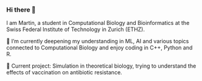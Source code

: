 ### Hi there 👋

I am Martin, a student in Computational Biology and Bioinformatics at the Swiss Federal Institute of Technology in Zurich (ETHZ). 

🌱 I’m currently deepening my understanding in ML, AI and various topics connected to Computational Biology and enjoy coding in C++, Python and R.

📝 Current project: Simulation in theoretical biology, trying to understand the effects of vaccination on antibiotic resistance.
